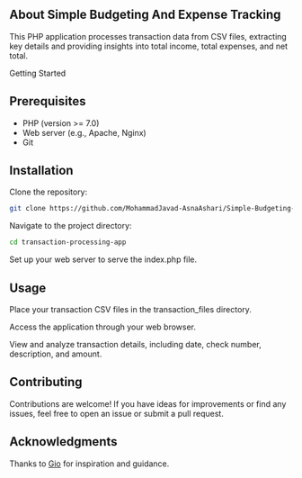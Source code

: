 ## About Simple Budgeting And Expense Tracking

This PHP application processes transaction data from CSV files, extracting key details and providing insights into total income, total expenses, and net total.

Getting Started
## Prerequisites
* PHP (version >= 7.0)
* Web server (e.g., Apache, Nginx)
* Git

## Installation
Clone the repository:
```bash
git clone https://github.com/MohammadJavad-AsnaAshari/Simple-Budgeting-And-Expense-Tracking.git
```
Navigate to the project directory:
```bash
cd transaction-processing-app
```

Set up your web server to serve the index.php file.

## Usage
Place your transaction CSV files in the transaction_files directory.

Access the application through your web browser.

View and analyze transaction details, including date, check number, description, and amount.

## Contributing
Contributions are welcome! If you have ideas for improvements or find any issues, feel free to open an issue or submit a pull request.

## Acknowledgments
Thanks to [Gio](https://www.linkedin.com/in/giodev8/) for inspiration and guidance.